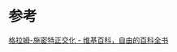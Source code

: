 

# 参考
[格拉姆-施密特正交化 - 维基百科，自由的百科全书](https://zh.wikipedia.org/wiki/%E6%A0%BC%E6%8B%89%E5%A7%86-%E6%96%BD%E5%AF%86%E7%89%B9%E6%AD%A3%E4%BA%A4%E5%8C%96#)